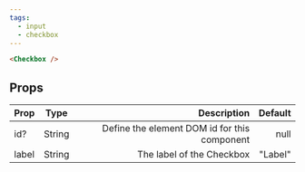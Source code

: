 ```yaml
---
tags:
  - input
  - checkbox
---
```


<DisplayComponent>
<Checkbox />
</DisplayComponent>

```html
<Checkbox />
```
## Props

| Prop        | Type           | Description  | Default |
| ------------- |:-------------:| -----:| -----:|
| id? | String | Define the element DOM id for this component | null |
| label | String | The label of the Checkbox | "Label" |
